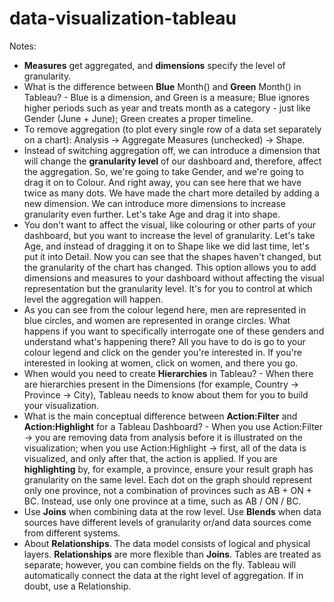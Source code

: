 # data-visualization-tableau

<p>Notes:</p>

<ul>
  <li><strong>Measures</strong> get aggregated, and <strong>dimensions</strong> specify the level of granularity.</li>
  <li>What is the difference between <strong>Blue</strong> Month() and <strong>Green</strong> Month() in Tableau? - Blue is a dimension, and Green is a measure; Blue ignores higher periods such as year and treats month as a category - just like Gender (June + June); Green creates a proper timeline.</li>
  <li>To remove aggregation (to plot every single row of a data set separately on a chart): Analysis -> Aggregate Measures (unchecked) -> Shape.</li>
  <li>Instead of switching aggregation off, we can introduce a dimension that will change the <strong>granularity level</strong> of our dashboard and, therefore, affect the aggregation. So, we're going to take Gender, and we're going to drag it on to Colour. And right away, you can see here that we have twice as many dots. We have made the chart more detailed by adding a new dimension. We can introduce more dimensions to increase granularity even further. Let's take Age and drag it into shape.</li>
  <li>You don't want to affect the visual, like colouring or other parts of your dashboard, but you want to increase the level of granularity. Let's take Age, and instead of dragging it on to Shape like we did last time, let's put it into Detail. Now you can see that the shapes haven't changed, but the granularity of the chart has changed. This option allows you to add dimensions and measures to your dashboard without affecting the visual representation but the granularity level. It's for you to control at which level the aggregation will happen.</li>
  <li>As you can see from the colour legend here, men are represented in blue circles, and women are represented in orange circles. What happens if you want to specifically interrogate one of these genders and understand what's happening there? All you have to do is go to your colour legend and click on the gender you're interested in. If you're interested in looking at women, click on women, and there you go.</li>
  <li>When would you need to create <strong>Hierarchies</strong> in Tableau? - When there are hierarchies present in the Dimensions (for example, Country &rarr; Province &rarr; City), Tableau needs to know about them for you to build your visualization.</li>
  <li>What is the main conceptual difference between <strong>Action:Filter</strong> and <strong>Action:Highlight</strong> for a Tableau Dashboard? - When you use Action:Filter &rarr; you are removing data from analysis before it is illustrated on the visualization; when you use Action:Highlight &rarr; first, all of the data is visualized, and only after that, the action is applied. If you are <strong>highlighting</strong> by, for example, a province, ensure your result graph has granularity on the same level. Each dot on the graph should represent only one province, not a combination of provinces such as AB + ON + BC. Instead, use only one province at a time, such as AB / ON / BC.</li>
  <li>Use <strong>Joins</strong> when combining data at the row level. Use <strong>Blends</strong> when data sources have different levels of granularity or/and data sources come from different systems.</li>
  <li>About <strong>Relationships</strong>. The data model consists of logical and physical layers. <strong>Relationships</strong> are more flexible than <strong>Joins</strong>. Tables are treated as separate; however, you can combine fields on the fly. Tableau will automatically connect the data at the right level of aggregation. If in doubt, use a Relationship.</li>
</ul>
